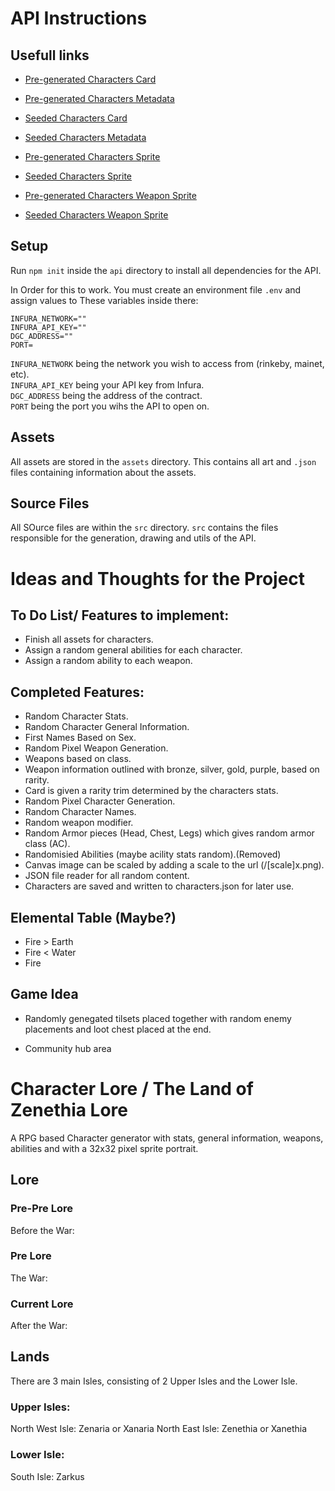 # API Instructions

## Usefull links

- [Pre-generated Characters Card](https://character-generation-api.herokuapp.com/0/1x.png)
- [Pre-generated Characters Metadata](https://character-generation-api.herokuapp.com/0/metadata)
- [Seeded Characters Card](https://character-generation-api.herokuapp.com/seed/0/1x.png)
- [Seeded Characters Metadata](https://character-generation-api.herokuapp.com/seed/0/metadata)   


- [Pre-generated Characters Sprite](https://character-generation-api.herokuapp.com/sprite/0/1x.png)
- [Seeded Characters Sprite](https://character-generation-api.herokuapp.com/sprite/0/1x.png)   


- [Pre-generated Characters Weapon Sprite](https://character-generation-api.herokuapp.com/weapon/0/1x.png)
- [Seeded Characters Weapon Sprite](https://character-generation-api.herokuapp.com/sprite/weapon/1x.png)   

## Setup

Run `npm init` inside the `api` directory to install all dependencies for the API.

In Order for this to work. You must create an environment file `.env` and
assign values to These variables inside there:

```
INFURA_NETWORK=""
INFURA_API_KEY=""
DGC_ADDRESS=""
PORT=
```

`INFURA_NETWORK` being the network you wish to access from (rinkeby, mainet, etc).  
`INFURA_API_KEY` being your API key from Infura.  
`DGC_ADDRESS` being the address of the contract.  
`PORT` being the port you wihs the API to open on.

## Assets

All assets are stored in the `assets` directory. This contains all art and `.json` files containing information about the assets.

## Source Files

All SOurce files are within the `src` directory. `src` contains the files responsible for the generation, drawing and utils of the API.

# Ideas and Thoughts for the Project

## To Do List/ Features to implement:

- Finish all assets for characters.
- Assign a random general abilities for each character.
- Assign a random ability to each weapon.

## Completed Features:

- Random Character Stats.
- Random Character General Information.
- First Names Based on Sex.
- Random Pixel Weapon Generation.
- Weapons based on class.
- Weapon information outlined with bronze,
  silver, gold, purple, based on rarity.
- Card is given a rarity trim determined
  by the characters stats.
- Random Pixel Character Generation.
- Random Character Names.
- Random weapon modifier.
- Random Armor pieces (Head, Chest, Legs) which gives random armor class (AC).
- Randomisied Abilities (maybe acility stats random).(Removed)
- Canvas image can be scaled by adding a scale
  to the url (/[scale]x.png).
- JSON file reader for
  all random content.
- Characters are saved and written to
  characters.json for later use.

## Elemental Table (Maybe?)

- Fire > Earth
- Fire < Water
- Fire

## Game Idea

- Randomly genegated tilsets placed together with random
  enemy placements and loot chest placed at the end.

- Community hub area

# Character Lore / The Land of Zenethia Lore

A RPG based Character generator with stats, general information, weapons, abilities and with a 32x32 pixel sprite portrait.

## Lore

### Pre-Pre Lore

Before the War:

### Pre Lore

The War:

### Current Lore

After the War:

## Lands

There are 3 main Isles, consisting of 2 Upper Isles and the Lower Isle.

### Upper Isles:

North West Isle: Zenaria or Xanaria
North East Isle: Zenethia or Xanethia

### Lower Isle:

South Isle: Zarkus
